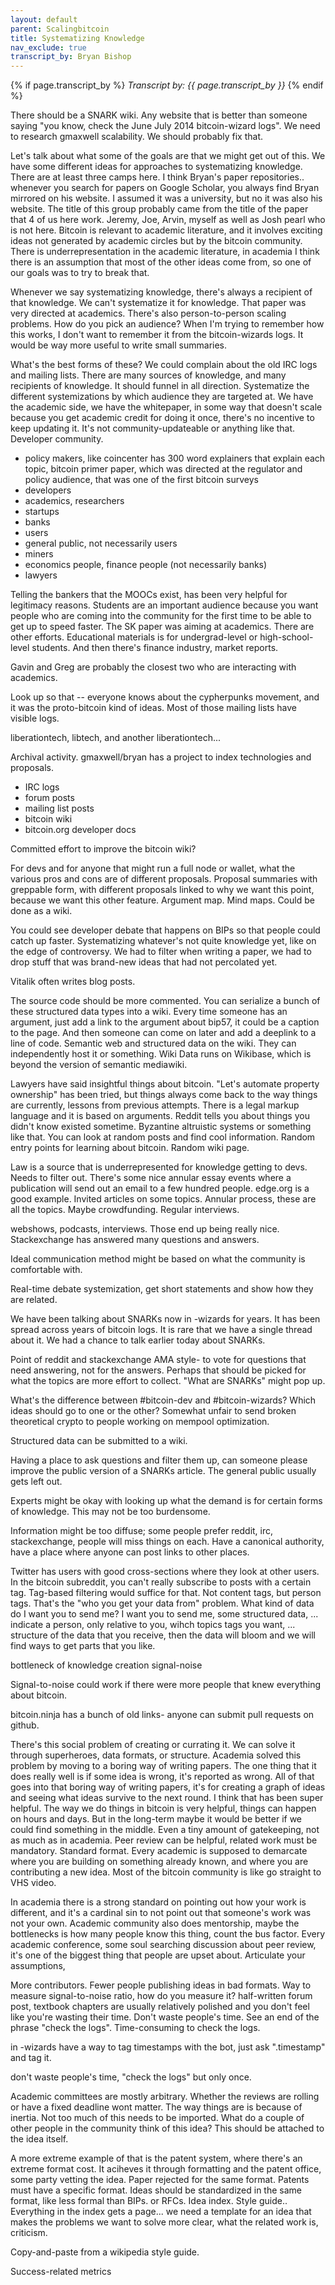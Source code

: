 ```yaml
---
layout: default
parent: Scalingbitcoin
title: Systematizing Knowledge
nav_exclude: true
transcript_by: Bryan Bishop
---
```


{% if page.transcript_by %} <i>Transcript by:
{{ page.transcript_by }}</i> {% endif %}

There should be a SNARK wiki. Any website that is better than someone
saying "you know, check the June July 2014 bitcoin-wizard logs". We need
to research gmaxwell scalability. We should probably fix that.

Let's talk about what some of the goals are that we might get out of
this. We have some different ideas for approaches to systematizing
knowledge. There are at least three camps here. I think Bryan's paper
repositories.. whenever you search for papers on Google Scholar, you
always find Bryan mirrored on his website. I assumed it was a
university, but no it was also his website. The title of this group
probably came from the title of the paper that 4 of us here work.
Jeremy, Joe, Arvin, myself as well as Josh pearl who is not here.
Bitcoin is relevant to academic literature, and it involves exciting
ideas not generated by academic circles but by the bitcoin community.
There is underrepresentation in the academic literature, in academia I
think there is an assumption that most of the other ideas come from, so
one of our goals was to try to break that.

Whenever we say systematizing knowledge, there's always a recipient of
that knowledge. We can't systematize it for knowledge. That paper was
very directed at academics. There's also person-to-person scaling
problems. How do you pick an audience? When I'm trying to remember how
this works, I don't want to remember it from the bitcoin-wizards logs.
It would be way more useful to write small summaries.

What's the best forms of these? We could complain about the old IRC logs
and mailing lists. There are many sources of knowledge, and many
recipients of knowledge. It should funnel in all direction. Systematize
the different systemizations by which audience they are targeted at. We
have the academic side, we have the whitepaper, in some way that doesn't
scale because you get academic credit for doing it once, there's no
incentive to keep updating it. It's not community-updateable or anything
like that. Developer community.

- policy makers, like coincenter has 300 word explainers that explain
  each topic, bitcoin primer paper, which was directed at the regulator
  and policy audience, that was one of the first bitcoin surveys
- developers
- academics, researchers
- startups
- banks
- users
- general public, not necessarily users
- miners
- economics people, finance people (not necessarily banks)
- lawyers

Telling the bankers that the MOOCs exist, has been very helpful for
legitimacy reasons. Students are an important audience because you want
people who are coming into the community for the first time to be able
to get up to speed faster. The SK paper was aiming at academics. There
are other efforts. Educational materials is for undergrad-level or
high-school-level students. And then there's finance industry, market
reports.

Gavin and Greg are probably the closest two who are interacting with
academics.

Look up so that -- everyone knows about the cypherpunks movement, and it
was the proto-bitcoin kind of ideas. Most of those mailing lists have
visible logs.

liberationtech, libtech, and another liberationtech...

Archival activity. gmaxwell/bryan has a project to index technologies
and proposals.

- IRC logs
- forum posts
- mailing list posts
- bitcoin wiki
- bitcoin.org developer docs

Committed effort to improve the bitcoin wiki?

For devs and for anyone that might run a full node or wallet, what the
various pros and cons are of different proposals. Proposal summaries
with greppable form, with different proposals linked to why we want this
point, because we want this other feature. Argument map. Mind maps.
Could be done as a wiki.

You could see developer debate that happens on BIPs so that people could
catch up faster. Systematizing whatever's not quite knowledge yet, like
on the edge of controversy. We had to filter when writing a paper, we
had to drop stuff that was brand-new ideas that had not percolated yet.

Vitalik often writes blog posts.

The source code should be more commented. You can serialize a bunch of
these structured data types into a wiki. Every time someone has an
argument, just add a link to the argument about bip57, it could be a
caption to the page. And then someone can come on later and add a
deeplink to a line of code. Semantic web and structured data on the
wiki. They can independently host it or something. Wiki Data runs on
Wikibase, which is beyond the version of semantic mediawiki.

Lawyers have said insightful things about bitcoin. "Let's automate
property ownership" has been tried, but things always come back to the
way things are currently, lessons from previous attempts. There is a
legal markup language and it is based on arguments. Reddit tells you
about things you didn't know existed sometime. Byzantine altruistic
systems or something like that. You can look at random posts and find
cool information. Random entry points for learning about bitcoin. Random
wiki page.

Law is a source that is underrepresented for knowledge getting to devs.
Needs to filter out. There's some nice annular essay events where a
publication will send out an email to a few hundred people. edge.org is
a good example. Invited articles on some topics. Annular process, these
are all the topics. Maybe crowdfunding. Regular interviews.

webshows, podcasts, interviews. Those end up being really nice.
Stackexchange has answered many questions and answers.

Ideal communication method might be based on what the community is
comfortable with.

Real-time debate systemization, get short statements and show how they
are related.

We have been talking about SNARKs now in -wizards for years. It has been
spread across years of bitcoin logs. It is rare that we have a single
thread about it. We had a chance to talk earlier today about SNARKs.

Point of reddit and stackexchange AMA style- to vote for questions that
need answering, not for the answers. Perhaps that should be picked for
what the topics are more effort to collect. "What are SNARKs" might pop
up.

What's the difference between #bitcoin-dev and #bitcoin-wizards? Which
ideas should go to one or the other? Somewhat unfair to send broken
theoretical crypto to people working on mempool optimization.

Structured data can be submitted to a wiki.

Having a place to ask questions and filter them up, can someone please
improve the public version of a SNARKs article. The general public
usually gets left out.

Experts might be okay with looking up what the demand is for certain
forms of knowledge. This may not be too burdensome.

Information might be too diffuse; some people prefer reddit, irc,
stackexchange, people will miss things on each. Have a canonical
authority, have a place where anyone can post links to other places.

Twitter has users with good cross-sections where they look at other
users. In the bitcoin subreddit, you can't really subscribe to posts
with a certain tag. Tag-based filtering would suffice for that. Not
content tags, but person tags. That's the "who you get your data from"
problem. What kind of data do I want you to send me? I want you to send
me, some structured data, ... indicate a person, only relative to you,
wihch topics tags you want, ... structure of the data that you receive,
then the data will bloom and we will find ways to get parts that you
like.

bottleneck of knowledge creation signal-noise

Signal-to-noise could work if there were more people that knew
everything about bitcoin.

bitcoin.ninja has a bunch of old links- anyone can submit pull requests
on github.

There's this social problem of creating or currating it. We can solve it
through superheroes, data formats, or structure. Academia solved this
problem by moving to a boring way of writing papers. The one thing that
it does really well is if some idea is wrong, it's reported as wrong.
All of that goes into that boring way of writing papers, it's for
creating a graph of ideas and seeing what ideas survive to the next
round. I think that has been super helpful. The way we do things in
bitcoin is very helpful, things can happen on hours and days. But in the
long-term maybe it would be better if we could find something in the
middle. Even a tiny amount of gatekeeping, not as much as in academia.
Peer review can be helpful, related work must be mandatory. Standard
format. Every academic is supposed to demarcate where you are building
on something already known, and where you are contributing a new idea.
Most of the bitcoin community is like go straight to VHS video.

In academia there is a strong standard on pointing out how your work is
different, and it's a cardinal sin to not point out that someone's work
was not your own. Academic community also does mentorship, maybe the
bottlenecks is how many people know this thing, count the bus factor.
Every academic conference, some soul searching discussion about peer
review, it's one of the biggest thing that people are upset about.
Articulate your assumptions,

More contributors. Fewer people publishing ideas in bad formats. Way to
measure signal-to-noise ratio, how do you measure it? half-written forum
post, textbook chapters are usually relatively polished and you don't
feel like you're wasting their time. Don't waste people's time. See an
end of the phrase "check the logs". Time-consuming to check the logs.

in -wizards have a way to tag timestamps with the bot, just ask
".timestamp" and tag it.

don't waste people's time, "check the logs" but only once.

Academic committees are mostly arbitrary. Whether the reviews are
rolling or have a fixed deadline wont matter. The way things are is
because of inertia. Not too much of this needs to be imported. What do a
couple of other people in the community think of this idea? This should
be attached to the idea itself.

A more extreme example of that is the patent system, where there's an
extreme format cost. It aciheves it through formatting and the patent
office, some party vetting the idea. Paper rejected for the same format.
Patents must have a specific format. Ideas should be standardized in the
same format, like less formal than BIPs. or RFCs. Idea index. Style
guide.. Everything in the index gets a page... we need a template for an
idea that makes the problems we want to solve more clear, what the
related work is, criticism.

Copy-and-paste from a wikipedia style guide.

Success-related metrics
